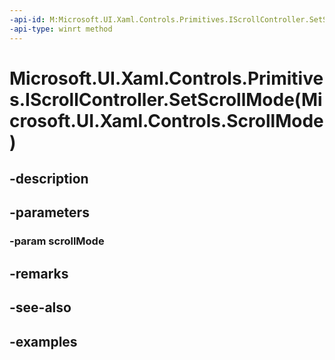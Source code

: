 ```yaml
---
-api-id: M:Microsoft.UI.Xaml.Controls.Primitives.IScrollController.SetScrollMode(Microsoft.UI.Xaml.Controls.ScrollMode)
-api-type: winrt method
---
```


# Microsoft.UI.Xaml.Controls.Primitives.IScrollController.SetScrollMode(Microsoft.UI.Xaml.Controls.ScrollMode)

<!--
public void SetScrollMode (Microsoft.UI.Xaml.Controls.ScrollMode scrollMode);
-->


## -description

## -parameters

### -param scrollMode

## -remarks

## -see-also

## -examples



